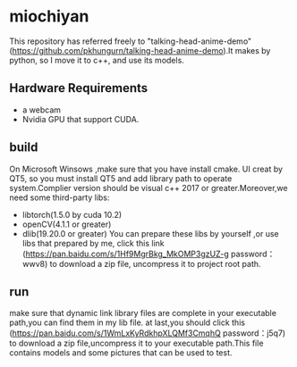 # miochiyan
This repository has referred freely to "talking-head-anime-demo"(https://github.com/pkhungurn/talking-head-anime-demo).It makes by python, so I move it to c++, and use its models.
## Hardware Requirements
* a webcam 
* Nvidia GPU that support CUDA.
## build
On Microsoft Winsows ,make sure that you have install cmake. UI creat by QT5, so you must install QT5 and add library path to operate system.Complier version should be visual c++ 2017 or greater.Moreover,we need some third-party libs:
* libtorch(1.5.0 by cuda 10.2)
* openCV(4.1.1 or greater)
* dlib(19.20.0 or greater)
You can prepare these libs by yourself ,or use libs that prepared by me, click this link (https://pan.baidu.com/s/1Hf9MgrBkg_MkOMP3gzUZ-g password：wwv8) to download a zip file, uncompress it to project root path. 
## run
make sure that dynamic link library files are complete in your executable path,you can find them in my lib file. at last,you should click this (https://pan.baidu.com/s/1WmLxKyRdkhpXLQMf3CmqhQ password：j5q7) to download a zip file,uncompress it to your executable path.This file contains models and some pictures that can be used to test.
